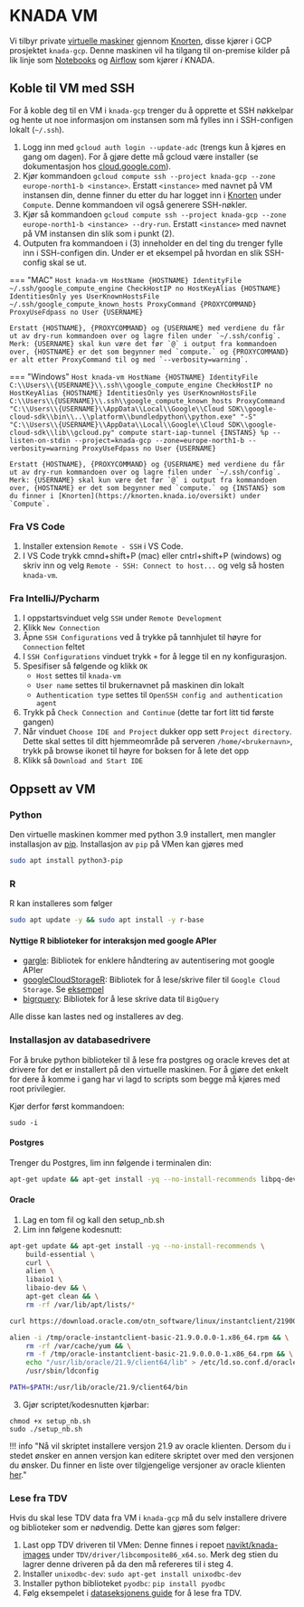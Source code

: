 # KNADA VM

Vi tilbyr private [virtuelle maskiner](https://cloud.google.com/compute/docs/instances) gjennom [Knorten](https://knorten.knada.io), disse kjører i GCP prosjektet `knada-gcp`.
Denne maskinen vil ha tilgang til on-premise kilder på lik linje som [Notebooks](./notebook/knada-notebook.md) og [Airflow](./airflow/knada-airflow.md) som kjører _i_ KNADA.

## Koble til VM med SSH

For å koble deg til en VM i `knada-gcp` trenger du å opprette et SSH nøkkelpar og hente ut noe informasjon om instansen som må fylles inn i SSH-configen lokalt (`~/.ssh`).

1. Logg inn med `gcloud auth login --update-adc` (trengs kun å kjøres en gang om dagen).
For å gjøre dette må gcloud være installer (se dokumentasjon hos [cloud.google.com](https://cloud.google.com/sdk/docs/install)).
2. Kjør kommandoen `gcloud compute ssh --project knada-gcp --zone europe-north1-b <instance>`.
Erstatt `<instance>` med navnet på VM instansen din, denne finner du etter du har logget inn i [Knorten](https://knorten.knada.io/oversikt) under `Compute`.
Denne kommandoen vil også generere SSH-nøkler.
3. Kjør så kommandoen `gcloud compute ssh --project knada-gcp --zone europe-north1-b <instance> --dry-run`.
Erstatt `<instance>` med navnet på VM instansen din slik som i punkt (2).
4. Outputen fra kommandoen i (3) inneholder en del ting du trenger fylle inn i SSH-configen din.
Under er et eksempel på hvordan en slik SSH-config skal se ut.

=== "MAC"
    ````
    Host knada-vm
        HostName {HOSTNAME}
        IdentityFile ~/.ssh/google_compute_engine
        CheckHostIP no
        HostKeyAlias {HOSTNAME}
        IdentitiesOnly yes
        UserKnownHostsFile ~/.ssh/google_compute_known_hosts
        ProxyCommand {PROXYCOMMAND}
        ProxyUseFdpass no
        User {USERNAME}
    ````

    Erstatt {HOSTNAME}, {PROXYCOMMAND} og {USERNAME} med verdiene du får ut av dry-run kommandoen over og lagre filen under `~/.ssh/config`.
    Merk: {USERNAME} skal kun være det før `@` i output fra kommandoen over, {HOSTNAME} er det som begynner med `compute.` og {PROXYCOMMAND} er alt etter ProxyCommand til og med `--verbosity=warning`.

=== "Windows"
    ````
    Host knada-vm
        HostName {HOSTNAME}
        IdentityFile C:\\Users\\{USERNAME}\\.ssh\\google_compute_engine
        CheckHostIP no
        HostKeyAlias {HOSTNAME}
        IdentitiesOnly yes
        UserKnownHostsFile C:\\Users\\{USERNAME}\\.ssh\\google_compute_known_hosts
        ProxyCommand "C:\\Users\\{USERNAME}\\AppData\\Local\\Google\\Cloud SDK\\google-cloud-sdk\\bin\\..\\platform\\bundledpython\\python.exe" "-S" "C:\\Users\\{USERNAME}\\AppData\\Local\\Google\\Cloud SDK\\google-cloud-sdk\\lib\\gcloud.py" compute start-iap-tunnel {INSTANS} %p --listen-on-stdin --project=knada-gcp --zone=europe-north1-b --verbosity=warning
        ProxyUseFdpass no
        User {USERNAME}
    ````

    Erstatt {HOSTNAME}, {PROXYCOMMAND} og {USERNAME} med verdiene du får ut av dry-run kommandoen over og lagre filen under `~/.ssh/config`.
    Merk: {USERNAME} skal kun være det før `@` i output fra kommandoen over, {HOSTNAME} er det som begynner med `compute.` og {INSTANS} som du finner i [Knorten](https://knorten.knada.io/oversikt) under `Compute`.


### Fra VS Code

1. Installer extension `Remote - SSH` i VS Code.
2. I VS Code trykk cmnd+shift+P (mac) eller cntrl+shift+P (windows) og skriv inn og velg `Remote - SSH: Connect to host...` og velg så hosten `knada-vm`.

### Fra IntelliJ/Pycharm

1. I oppstartsvinduet velg `SSH` under `Remote Development`
2. Klikk `New Connection`
3. Åpne `SSH Configurations` ved å trykke på tannhjulet til høyre for `Connection` feltet
4. I `SSH Configurations` vinduet trykk `+` for å legge til en ny konfigurasjon.
5. Spesifiser så følgende og klikk `OK`
    - `Host` settes til `knada-vm`
    - `User name` settes til brukernavnet på maskinen din lokalt
    - `Authentication type` settes til `OpenSSH config and authentication agent`
6. Trykk på `Check Connection and Continue` (dette tar fort litt tid første gangen)
7. Når vinduet `Choose IDE and Project` dukker opp sett `Project directory`.
Dette skal settes til ditt hjemmeområde på serveren `/home/<brukernavn>`, trykk på browse ikonet til høyre for boksen for å lete det opp
8. Klikk så `Download and Start IDE`

## Oppsett av VM

### Python

Den virtuelle maskinen kommer med python 3.9 installert, men mangler installasjon av [pip]().
Installasjon av `pip` på VMen kan gjøres med

````bash
sudo apt install python3-pip
````

### R

R kan installeres som følger

````bash
sudo apt update -y && sudo apt install -y r-base
````

#### Nyttige R biblioteker for interaksjon med google APIer

- [gargle](https://gargle.r-lib.org/): Bibliotek for enklere håndtering av autentisering mot google APIer
- [googleCloudStorageR](https://cran.r-project.org/web/packages/googleCloudStorageR/vignettes/googleCloudStorageR.html): Bibliotek for å lese/skrive filer til `Google Cloud Storage`.
Se [eksempel](./eksempler.md#lese-fra-google-cloud-storage-bucket)
- [bigrquery](https://github.com/r-dbi/bigrquery): Bibliotek for å lese skrive data til `BigQuery`

Alle disse kan lastes ned og installeres av deg.

### Installasjon av databasedrivere

For å bruke python biblioteker til å lese fra postgres og oracle kreves det at drivere for det er installert på den virtuelle maskinen.
For å gjøre det enkelt for dere å komme i gang har vi lagd to scripts som begge må kjøres med root privilegier.

Kjør derfor først kommandoen:

```
sudo -i
```

#### Postgres

Trenger du Postgres, lim inn følgende i terminalen din:

```bash
apt-get update && apt-get install -yq --no-install-recommends libpq-dev
```

#### Oracle

1. Lag en tom fil og kall den setup_nb.sh
2. Lim inn følgene kodesnutt:

```bash
apt-get update && apt-get install -yq --no-install-recommends \
    build-essential \
    curl \
    alien \
    libaio1 \
    libaio-dev && \
    apt-get clean && \
    rm -rf /var/lib/apt/lists/*

curl https://download.oracle.com/otn_software/linux/instantclient/219000/oracle-instantclient-basic-21.9.0.0.0-1.x86_64.rpm > /tmp/oracle-instantclient-basic-21.9.0.0.0-1.x86_64.rpm

alien -i /tmp/oracle-instantclient-basic-21.9.0.0.0-1.x86_64.rpm && \
    rm -rf /var/cache/yum && \
    rm -f /tmp/oracle-instantclient-basic-21.9.0.0.0-1.x86_64.rpm && \
    echo "/usr/lib/oracle/21.9/client64/lib" > /etc/ld.so.conf.d/oracle-instantclient21.9.conf && \
    /usr/sbin/ldconfig

PATH=$PATH:/usr/lib/oracle/21.9/client64/bin
```
3. Gjør scriptet/kodesnutten kjørbar:
```
chmod +x setup_nb.sh
sudo ./setup_nb.sh
```

!!! info "Nå vil skriptet installere versjon 21.9 av oracle klienten. Dersom du i stedet ønsker en annen versjon kan editere skriptet over med den versjonen du ønsker. Du finner en liste over tilgjengelige versjoner av oracle klienten [her](https://www.oracle.com/cis/database/technologies/instant-client/linux-x86-64-downloads.html)."

### Lese fra TDV

Hvis du skal lese TDV data fra VM i `knada-gcp` må du selv installere drivere og biblioteker som er nødvendig.
Dette kan gjøres som følger:

1. Last opp TDV driveren til VMen: Denne finnes i repoet [navikt/knada-images](https://github.com/navikt/knada-images) under `TDV/driver/libcomposite86_x64.so`.
Merk deg stien du lagrer denne driveren på da den må refereres til i steg 4.
2. Installer `unixodbc-dev`: `sudo apt-get install unixodbc-dev`
3. Installer python biblioteket `pyodbc`: `pip install pyodbc`
4. Følg eksempelet i [dataseksjonens guide](https://dataseksjonen.intern.nav.no/kompetanse/guider/hente_data_fra_tdv.html) for å lese fra TDV.
